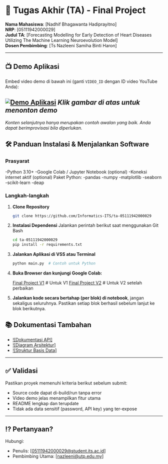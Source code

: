 # 🏁 Tugas Akhir (TA) - Final Project

**Nama Mahasiswa**: [Nadhif Bhagawanta Hadiprayitno]  
**NRP**: [05111942000029]  
**Judul TA**: [Forecasting Modelling for Early Detection of Heart Diseases Utilizing The Machine 
Learning Neuroevolution Model]  
**Dosen Pembimbing**: [Ts Nazleeni Samiha Binti Haron]  

---

## 📺 Demo Aplikasi  
Embed video demo di bawah ini (ganti `VIDEO_ID` dengan ID video YouTube Anda):  

[![Demo Aplikasi](<img width="1308" height="736" alt="image" src="https://github.com/user-attachments/assets/9f866fc9-81c9-43d2-be87-4f2c6c438861" />
)](https://youtu.be/nHRmQFsV8iQ)
*Klik gambar di atas untuk menonton demo*
---

*Konten selanjutnya hanya merupakan contoh awalan yang baik. Anda dapat berimprovisasi bila diperlukan.*

## 🛠 Panduan Instalasi & Menjalankan Software  

### Prasyarat  
-Python 3.10+
-Google Colab / Jupyter Notebook (optional)
-Koneksi internet aktif (optional)
Paket Python:
-pandas
-numpy
-matplotlib
-seaborn
-scikit-learn
-deap

### Langkah-langkah  
1. **Clone Repository**  
   ```bash
   git clone https://github.com/Informatics-ITS/ta-05111942000029
   ```
2. **Instalasi Dependensi**
Jalankan perintah berikut saat menggunakan Git Bash

   ```bash
   cd ta-05111942000029
   pip install -r requirements.txt
   ```
3. **Jalankan Aplikasi di VSS atau Terminal**
   ```bash
   python main.py  # Contoh untuk Python
   ```
4. **Buka Browser dan kunjungi Google Colab:**
   
   [Final Project V1](https://colab.research.google.com/drive/1s52GwK7zvLlUNvoFBl_W4ELWdSuvIHr6?usp=sharing) # Untuk V1 
   [Final Project V2](https://colab.research.google.com/drive/1qnhKvbJbTqbPPOsPJ1NvXg2VuL5Yf5Us?usp=sharing) # Untuk V2 setelah perbaikan
   
5. **Jalankan kode secara bertahap (per blok) di notebook**, jangan sekaligus seluruhnya. Pastikan setiap blok berhasil sebelum lanjut ke blok berikutnya.


## 📚 Dokumentasi Tambahan

- [![Dokumentasi API]](docs/api.md)
- [![Diagram Arsitektur]](docs/architecture.png)
- [![Struktur Basis Data]](docs/database_schema.sql)

---

## ✅ Validasi

Pastikan proyek memenuhi kriteria berikut sebelum submit:
- Source code dapat di-build/run tanpa error
- Video demo jelas menampilkan fitur utama
- README lengkap dan terupdate
- Tidak ada data sensitif (password, API key) yang ter-expose

---

## ⁉️ Pertanyaan?

Hubungi:
- Penulis: [05111942000029@student.its.ac.id]
- Pembimbing Utama: [nazleeni@utp.edu.my]
